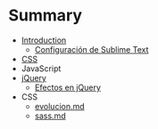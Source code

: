 # Summary

* [Introduction](README.md)
   * [Configuración de Sublime Text](configuracion_de_sublime_text.md)
* [CSS](css/css.md)
* JavaScript
* [jQuery](jQuery/README.md)
   * [Efectos en jQuery](jQuery/efectos.md)
* CSS
   * [evolucion.md](css/evolucion.md)
   * [sass.md](css/sassmd.md)

